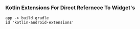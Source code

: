 ### Kotlin Extensions For Direct Refernece To Widget's

```
app -> build.gradle
id 'kotlin-android-extensions'
```